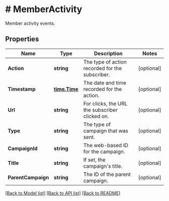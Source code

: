 # # MemberActivity
Member activity events.

## Properties 


Name | Type | Description | Notes
------------ | ------------- | ------------- | -------------
**Action**| **string** | The type of action recorded for the subscriber.  | [optional]
**Timestamp**| [**time.Time**](time.Time.md) | The date and time recorded for the action.  | [optional]
**Url**| **string** | For clicks, the URL the subscriber clicked on.  | [optional]
**Type**| **string** | The type of campaign that was sent.  | [optional]
**CampaignId**| **string** | The web-based ID for the campaign.  | [optional]
**Title**| **string** | If set, the campaign&#39;s title.  | [optional]
**ParentCampaign**| **string** | The ID of the parent campaign.  | [optional]


[[Back to Model list]](../../README.md#models) [[Back to API list]](../../README.md#endpoints) [[Back to README]](../../README.md)


